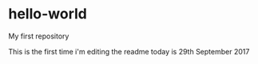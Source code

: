 # hello-world
My first repository

This is the first time i'm editing the readme
today is 29th September 2017
